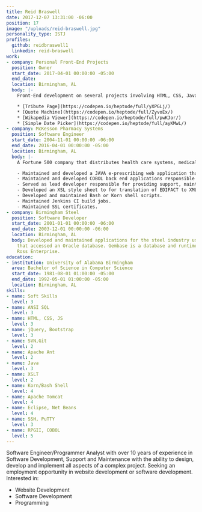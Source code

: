 ```yaml
---
title: Reid Braswell
date: 2017-12-07 13:31:00 -06:00
position: 17
image: "/uploads/reid-braswell.jpg"
personality_type: ISTJ
profiles:
  github: reidbraswell1
  linkedin: reid-braswell
work:
- company: Personal Front-End Projects
  position: Owner
  start_date: 2017-04-01 00:00:00 -05:00
  end_date: 
  location: Birmingham, AL
  body: |-
    Front-End development on several projects involving HTML, CSS, JavaScript, jQuery, and Bootstrap:

    * [Tribute Page](https://codepen.io/heptode/full/yXPGLj/)
    * [Quote Machine](https://codepen.io/heptode/full/ZyvoEx/)
    * [Wikapedia Viewer](https://codepen.io/heptode/full/pwKJor/)
    * [Simple Date Picker](https://codepen.io/heptode/full/ayKMwL/)
- company: McKesson Pharmacy Systems
  position: Software Engineer
  start_date: 2004-11-01 00:00:00 -06:00
  end_date: 2016-04-01 00:00:00 -05:00
  location: Birmingham, AL
  body: |-
    A Fortune 500 company that distributes health care systems, medical supplies, and pharmaceutical products with more than 65,000 employees and $190 Billion in annual revenue:

    - Maintained and developed a JAVA e-prescribing web application that enabled pharmacies to send and receive electronic prescriptions through the Sure Scripts network.  All messages were base-64 encoded EDIFACT wrapped in XML sent via a secure SSL connection.
    - Maintained and developed COBOL back end applications responsible for parsing, formatting and displaying the EDIFACT e-prescribing message.
    - Served as lead developer responsible for providing support, maintenance of PIHOST  a Java application that facilitated the digital signing and archiving of controlled substance e-prescribing prescription information into a MYSQL database via JPA.
    - Developed an XSL style sheet to for translation of EDIFACT to XML and XML to EDIFACT.
    - Developed and maintained Bash or Korn shell scripts.
    - Maintained Jenkins CI build jobs.
    - Maintained SSL certificates.
- company: Birmingham Steel
  position: Software Developer
  start_date: 2001-01-01 00:00:00 -06:00
  end_date: 2003-12-01 00:00:00 -06:00
  location: Birmingham, AL
  body: Developed and maintained applications for the steel industry using Gembase
    that accessed an Oracle database. Gembase is a database and runtime engine from
    Ross Enterprise.
education:
- institution: University of Alabama Birmingham
  area: Bachelor of Science in Computer Science
  start_date: 1981-08-01 01:00:00 -05:00
  end_date: 1992-05-01 01:00:00 -05:00
  location: Birmingham, AL
skills:
- name: Soft Skills
  level: 3
- name: ANSI SQL
  level: 3
- name: HTML, CSS, JS
  level: 3
- name: jQuery, Bootstrap
  level: 3
- name: SVN,Git
  level: 2
- name: Apache Ant
  level: 2
- name: Java
  level: 3
- name: XSLT
  level: 2
- name: Korn/Bash Shell
  level: 4
- name: Apache Tomcat
  level: 4
- name: Eclipse, Net Beans
  level: 4
- name: SSH, PuTTY
  level: 3
- name: RPGII, COBOL
  level: 5
---
```


Software Engineer/Programmer Analyst with over 10 years of experience in Software Development, Support and Maintenance with the ability to design, develop and implement all aspects of a complex project. Seeking an employment opportunity in website development or software development. Interested in:

- Website Development
- Software Development
- Programming